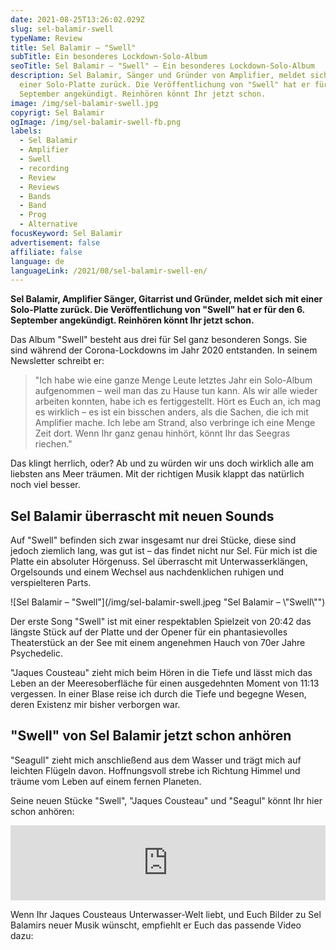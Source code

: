 ```yaml
---
date: 2021-08-25T13:26:02.029Z
slug: sel-balamir-swell
typeName: Review
title: Sel Balamir – "Swell"
subTitle: Ein besonderes Lockdown-Solo-Album
seoTitle: Sel Balamir – "Swell" – Ein besonderes Lockdown-Solo-Album
description: Sel Balamir, Sänger und Gründer von Amplifier, meldet sich mit
  einer Solo-Platte zurück. Die Veröffentlichung von "Swell" hat er für den 6.
  September angekündigt. Reinhören könnt Ihr jetzt schon.
image: /img/sel-balamir-swell.jpg
copyrigt: Sel Balamir
ogImage: /img/sel-balamir-swell-fb.png
labels:
  - Sel Balamir
  - Amplifier
  - Swell
  - recording
  - Review
  - Reviews
  - Bands
  - Band
  - Prog
  - Alternative
focusKeyword: Sel Balamir
advertisement: false
affiliate: false
language: de
languageLink: /2021/08/sel-balamir-swell-en/
---
```

**Sel Balamir, Amplifier Sänger, Gitarrist und Gründer, meldet sich mit einer Solo-Platte zurück. Die Veröffentlichung von "Swell" hat er für den 6. September angekündigt. Reinhören könnt Ihr jetzt schon.**

Das Album "Swell" besteht aus drei für Sel ganz besonderen Songs. Sie sind während der Corona-Lockdowns im Jahr 2020 entstanden. In seinem Newsletter schreibt er:

> "Ich habe wie eine ganze Menge Leute letztes Jahr ein Solo-Album aufgenommen – weil man das zu Hause tun kann. Als wir alle wieder arbeiten konnten, habe ich es fertiggestellt. Hört es Euch an, ich mag es wirklich – es ist ein bisschen anders, als die Sachen, die ich mit Amplifier mache. Ich lebe am Strand, also verbringe ich eine Menge Zeit dort. Wenn Ihr ganz genau hinhört, könnt Ihr das Seegras riechen."

Das klingt herrlich, oder? Ab und zu würden wir uns doch wirklich alle am liebsten ans Meer träumen. Mit der richtigen Musik klappt das natürlich noch viel besser.

## Sel Balamir überrascht mit neuen Sounds

Auf "Swell" befinden sich zwar insgesamt nur drei Stücke, diese sind jedoch ziemlich lang, was gut ist – das findet nicht nur Sel. Für mich ist die Platte ein absoluter Hörgenuss. Sel überrascht mit Unterwasserklängen, Orgelsounds und einem Wechsel aus nachdenklichen ruhigen und verspielteren Parts.

![Sel Balamir – "Swell"](/img/sel-balamir-swell.jpeg "Sel Balamir – \\"Swell\\"")

Der erste Song "Swell" ist mit einer respektablen Spielzeit von 20:42 das längste Stück auf der Platte und der Opener für ein phantasievolles Theaterstück an der See mit einem angenehmen Hauch von 70er Jahre Psychedelic.

"Jaques Cousteau" zieht mich beim Hören in die Tiefe und lässt mich das Leben an der Meeresoberfläche für einen ausgedehnten Moment von 11:13 vergessen. In einer Blase reise ich durch die Tiefe und begegne Wesen, deren Existenz mir bisher verborgen war.

## "Swell" von Sel Balamir jetzt schon anhören

"Seagull" zieht mich anschließend aus dem Wasser und trägt mich auf leichten Flügeln davon. Hoffnungsvoll strebe ich Richtung Himmel und träume vom Leben auf einem fernen Planeten.

Seine neuen Stücke "Swell", "Jaques Cousteau" und "Seagul" könnt Ihr hier schon anhören:

<iframe style="border: 0; width: 100%; height: 120px;" src="https://bandcamp.com/EmbeddedPlayer/album=2547524849/size=large/bgcol=ffffff/linkcol=5c9b72/tracklist=false/artwork=small/transparent=true/" seamless><a href="https://selbalamir.bandcamp.com/album/swell">Swell by Sel Balamir</a></iframe>

Wenn Ihr Jaques Cousteaus Unterwasser-Welt liebt, und Euch Bilder zu Sel Balamirs neuer Musik wünscht, empfiehlt er Euch das passende Video dazu:

<YouTube id="ryBhIJXiRlc" />